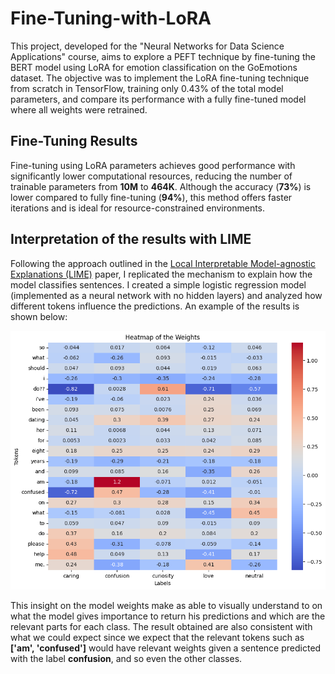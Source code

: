 # Fine-Tuning-with-LoRA

This project, developed for the "Neural Networks for Data Science Applications" course, aims to explore a PEFT technique by fine-tuning the BERT model using LoRA for emotion classification on the GoEmotions dataset. The objective was to implement the LoRA fine-tuning technique from scratch in TensorFlow, training only 0.43% of the total model parameters, and compare its performance with a fully fine-tuned model where all weights were retrained.

## Fine-Tuning Results

Fine-tuning using LoRA parameters achieves good performance with significantly lower computational resources, reducing the number of trainable parameters from **10M** to **464K**. Although the accuracy (**73%**) is lower compared to fully fine-tuning (**94%**), this method offers faster iterations and is ideal for resource-constrained environments.

## Interpretation of the results with LIME

Following the approach outlined in the [Local Interpretable Model-agnostic Explanations (LIME)](https://arxiv.org/abs/1602.04938) paper, I replicated the mechanism to explain how the model classifies sentences. I created a simple logistic regression model (implemented as a neural network with no hidden layers) and analyzed how different tokens influence the predictions. An example of the results is shown below:

<img src="imgs/LIME-example.png" alt="LIME Example" width="700"/>

This insight on the model weights make as able to visually understand to on what the model gives importance to return his predictions and which are the relevant parts for each class. The result obtained are also consistent with what we could expect since we expect that the relevant tokens such as **['am', 'confused']** would have relevant weights given a sentence predicted with the label **confusion**, and so even the other classes.
